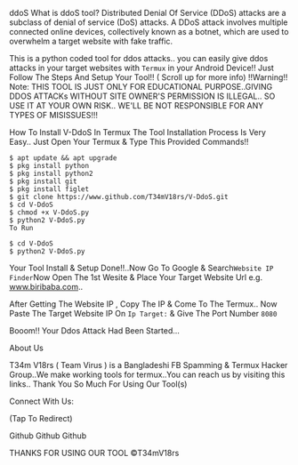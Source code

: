 ddoS
What is ddoS tool?
Distributed Denial Of Service (DDoS) attacks are a subclass of denial of service (DoS) attacks. A DDoS attack involves multiple connected online devices, collectively known as a botnet, which are used to overwhelm a target website with fake traffic.


This is a python coded tool for ddos attacks.. you can easily give ddos attacks in your target websites with `Termux` in your Android Device!! Just Follow The Steps And Setup Your Tool!! ( Scroll up for more info)
!!Warning!!
Note: THIS TOOL IS JUST ONLY FOR EDUCATIONAL PURPOSE..GIVING DDOS ATTACKs WITHOUT SITE OWNER'S PERMISSION IS ILLEGAL.. SO USE IT AT YOUR OWN RISK.. WE'LL BE NOT RESPONSIBLE FOR ANY TYPES OF MISISSUES!!!

How To Install V-DdoS In Termux
The Tool Installation Process Is Very Easy.. Just Open Your Termux & Type This Provided Commands!!
```
$ apt update && apt upgrade
$ pkg install python
$ pkg install python2
$ pkg install git
$ pkg install figlet
$ git clone https://www.github.com/T34mV18rs/V-DdoS.git
$ cd V-DdoS
$ chmod +x V-DdoS.py
$ python2 V-DdoS.py
To Run
```
```
$ cd V-DdoS
$ python2 V-DdoS.py
```
Your Tool Install & Setup Done!!..Now Go To Google & Search`Website IP Finder`Now Open The 1st Wesite & Place Your Target Website Url e.g. www.biribaba.com..

After Getting The Website IP , Copy The IP & Come To The Termux.. Now Paste The Target Website IP On `Ip Target:` & Give The Port Number `8080`

Booom!! Your Ddos Attack Had Been Started...

About Us

T34m V18rs ( Team Virus ) is a Bangladeshi FB Spamming & Termux Hacker Group..We make working tools for termux..You can reach us by visiting this links.. Thank You So Much For Using Our Tool(s)

Connect With Us:

(Tap To Redirect)

Github Github Github

THANKS FOR USING OUR TOOL
©T34mV18rs

